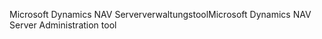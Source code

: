 <span data-ttu-id="b5bb4-101">Microsoft Dynamics NAV Serververwaltungstool</span><span class="sxs-lookup"><span data-stu-id="b5bb4-101">Microsoft Dynamics NAV Server Administration tool</span></span>